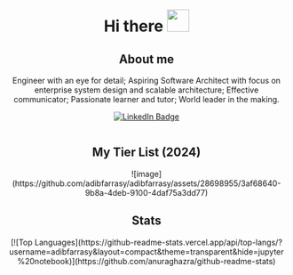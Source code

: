 <div align="center">
  <h1>Hi there <img src="https://media.giphy.com/media/hvRJCLFzcasrR4ia7z/giphy.gif" width="40"></h1>
<h2>About me</h2>
<p>Engineer with an eye for detail; Aspiring Software Architect with focus on enterprise system design and scalable architecture; Effective communicator; Passionate learner and tutor; World leader in the making.</p>
<p>
<a href="https://www.linkedin.com/in/adib-farrasy"><img src="https://img.shields.io/badge/LinkedIn-blue?style=for-the-badge&logo=linkedin&logoColor=white" alt="LinkedIn Badge"></a>
</p>
<p><img src="https://komarev.com/ghpvc/?username=adibfarrasy&style=flat-square&color=blue" alt=""></p>
<h2>My Tier List (2024)</h2>
![image](https://github.com/adibfarrasy/adibfarrasy/assets/28698955/3af68640-9b8a-4deb-9100-4daf75a3dd77)

<h2>Stats</h2>
[![Top Languages](https://github-readme-stats.vercel.app/api/top-langs/?username=adibfarrasy&layout=compact&theme=transparent&hide=jupyter%20notebook)](https://github.com/anuraghazra/github-readme-stats)
</div>
